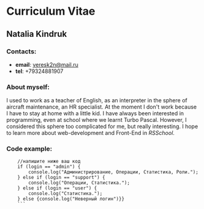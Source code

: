 # Curriculum Vitae

## Natalia Kindruk

### Contacts:

- **email**: veresk2n@mail.ru
- **tel**: +79324881907

### About myself:

I used to work as a teacher of English, as an interpreter in the sphere of aircraft maintenance, an HR specialist. At the moment I don't work because I have to stay at home with a little kid. I have always been interested in programming, even at school where we learnt Turbo Pascal. However, I considered this sphere too complicated for me, but really interesting. I hope to learn more about web-development and Front-End in _RSSchool_.

### Code example:

````function myFunction(login) {
    //напишите ниже ваш код
    if (login == "admin") {
        console.log("Администрирование, Операции, Статистика, Роли.");
    } else if (login == "support") {
        console.log("Операции, Статистика.");
    } else if (login == "user") {
        console.log("Статистика.");
    } else {console.log("Неверный логин")}}
    ```

````
